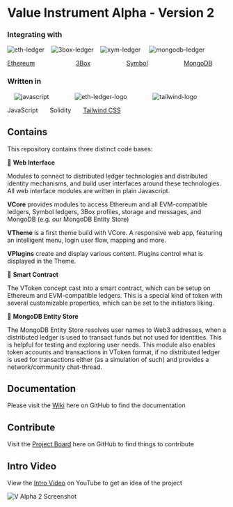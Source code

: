 # Value Instrument Alpha - Version 2

### Integrating with

![eth-ledger](https://user-images.githubusercontent.com/20671922/79995007-f060a000-84b6-11ea-94cd-3b7c1ee50543.png) &nbsp;&nbsp;
![3box-ledger](https://user-images.githubusercontent.com/20671922/79994898-ceffb400-84b6-11ea-92d5-38d365f89d5c.png) &nbsp;&nbsp;
![xym-ledger](https://user-images.githubusercontent.com/20671922/79999144-daa1a980-84bb-11ea-8a9b-12501cc992a7.png) &nbsp;&nbsp;&nbsp;
![mongodb-ledger](https://user-images.githubusercontent.com/20671922/79994780-abd50480-84b6-11ea-970d-ec0eedd7d609.png)

[Ethereum](https://ethereum.org/) &nbsp;&nbsp;&nbsp;&nbsp;&nbsp;&nbsp;&nbsp;&nbsp;&nbsp;&nbsp;&nbsp;&nbsp;&nbsp;&nbsp;&nbsp;&nbsp;&nbsp;&nbsp;&nbsp;&nbsp;&nbsp;&nbsp;
[3Box](https://3box.io/) &nbsp;&nbsp;&nbsp;&nbsp;&nbsp;&nbsp;&nbsp;&nbsp;&nbsp;&nbsp;&nbsp;&nbsp;&nbsp;&nbsp;&nbsp;&nbsp;&nbsp;&nbsp;&nbsp;
[Symbol](https://nemtech.github.io/) &nbsp;&nbsp;&nbsp;&nbsp;&nbsp;&nbsp;&nbsp;&nbsp;&nbsp;&nbsp;&nbsp;&nbsp;&nbsp;&nbsp;&nbsp;&nbsp;&nbsp;&nbsp;&nbsp;
[MongoDB](https://www.mongodb.com/)


### Written in

&nbsp;&nbsp;&nbsp;&nbsp;![javascript](https://user-images.githubusercontent.com/20671922/79997118-7ed62100-84b9-11ea-9e4e-47e7def69f47.png)&nbsp;&nbsp;&nbsp;&nbsp;&nbsp;&nbsp;&nbsp;&nbsp;&nbsp;&nbsp;&nbsp;&nbsp;&nbsp;&nbsp;
![eth-ledger-logo](https://user-images.githubusercontent.com/20671922/80020449-59590f80-84d9-11ea-94c2-037d60e4288c.png)&nbsp;&nbsp;&nbsp;&nbsp;&nbsp;&nbsp;&nbsp;&nbsp;&nbsp;&nbsp;&nbsp;&nbsp;&nbsp;&nbsp;
![tailwind-logo](https://user-images.githubusercontent.com/20671922/80020969-25cab500-84da-11ea-952e-74006c460884.png)&nbsp;&nbsp;&nbsp;&nbsp;&nbsp;&nbsp;&nbsp;&nbsp;&nbsp;&nbsp;&nbsp;&nbsp;

JavaScript&nbsp;&nbsp;&nbsp;&nbsp;&nbsp;&nbsp;
Solidity&nbsp;&nbsp;&nbsp;&nbsp;&nbsp;&nbsp;
[Tailwind CSS](https://tailwindcss.com/docs/utility-first)

## Contains

This repository contains three distinct code bases:

🔸 **Web Interface**

Modules to connect to distributed ledger technologies and distributed identity mechanisms, and build user interfaces around these technologies. All web interface modules are written in plain Javascript.

**VCore** provides modules to access Ethereum and all EVM-compatible ledgers, Symbol ledgers, 3Box profiles, storage and messages, and MongoDB (e.g. our MongoDB Entity Store)

**VTheme** is a first theme build with VCore. A responsive web app, featuring an intelligent menu, login user flow, mapping and more.

**VPlugins** create and display various content. Plugins control what is displayed in the Theme.

🔸 **Smart Contract**

The VToken concept cast into a smart contract, which can be setup on Ethereum and EVM-compatible ledgers. This is a special kind of token with several customizable properties, which can be set to the initiators liking.

🔸 **MongoDB Entity Store**

The MongoDB Entity Store resolves user names to Web3 addresses, when a distributed ledger is used to transact funds but not used for identities. This is helpful for testing and exploring user needs. This module also enables token accounts and transactions in VToken format, if no distributed ledger is used for transactions either (as a simulation of such) and provides a network/community chat-thread.

## Documentation

Please visit the [Wiki](https://github.com/valueinstrument/v-alpha-2/wiki) here on GitHub to find the documentation

## Contribute

Visit the [Project Board](https://github.com/valueinstrument/v-alpha-2/projects/1) here on GitHub to find things to contribute

## Intro Video

View the [Intro Video](https://youtu.be/47wnrc06FDo) on YouTube to get an idea of the project

![V Alpha 2 Screenshot](https://user-images.githubusercontent.com/20671922/78137776-2796e080-7426-11ea-9208-87a2d4c5741f.png)
